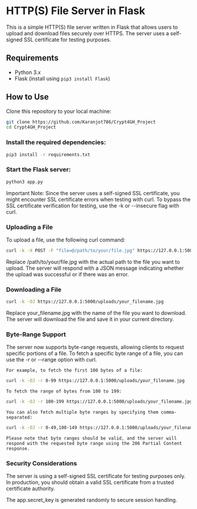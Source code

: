 # HTTP(S) File Server in Flask

This is a simple HTTP(S) file server written in Flask that allows users to upload and download files securely over HTTPS. The server uses a self-signed SSL certificate for testing purposes.

## Requirements

- Python 3.x
- Flask (install using `pip3 install Flask`)

## How to Use

Clone this repository to your local machine:

```bash
git clone https://github.com/Karanjot786/Crypt4GH_Project
cd Crypt4GH_Project
```

### Install the required dependencies:

```bash
pip3 install -r requirements.txt
```

### Start the Flask server:

```bash
python3 app.py
```

Important Note: Since the server uses a self-signed SSL certificate, you might encounter SSL certificate errors when testing with curl. To bypass the SSL certificate verification for testing, use the -k or --insecure flag with curl.


### Uploading a File

To upload a file, use the following curl command:

```bash
curl -k -X POST -F "file=@/path/to/your/file.jpg" https://127.0.0.1:5000/upload
```

Replace /path/to/your/file.jpg with the actual path to the file you want to upload. The server will respond with a JSON message indicating whether the upload was successful or if there was an error.

### Downloading a File

```bash
curl -k -OJ https://127.0.0.1:5000/uploads/your_filename.jpg
```
Replace your_filename.jpg with the name of the file you want to download. The server will download the file and save it in your current directory.

### Byte-Range Support

The server now supports byte-range requests, allowing clients to request specific portions of a file. To fetch a specific byte range of a file, you can use the -r or --range option with curl.

`For example, to fetch the first 100 bytes of a file:`

```bash
curl -k -OJ -r 0-99 https://127.0.0.1:5000/uploads/your_filename.jpg
```

`To fetch the range of bytes from 100 to 199:`

```bash
curl -k -OJ -r 100-199 https://127.0.0.1:5000/uploads/your_filename.jpg
```

`You can also fetch multiple byte ranges by specifying them comma-separated:`

```bash
curl -k -OJ -r 0-49,100-149 https://127.0.0.1:5000/uploads/your_filename.jpg
```

`Please note that byte ranges should be valid, and the server will respond with the requested byte range using the 206 Partial Content response.`


### Security Considerations

The server is using a self-signed SSL certificate for testing purposes only. In production, you should obtain a valid SSL certificate from a trusted certificate authority.

The app.secret_key is generated randomly to secure session handling. 